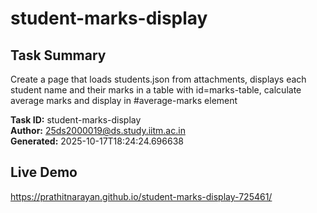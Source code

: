 # student-marks-display

## Task Summary
Create a page that loads students.json from attachments, displays each student name and their marks in a table with id=marks-table, calculate average marks and display in #average-marks element

**Task ID:** student-marks-display  
**Author:** 25ds2000019@ds.study.iitm.ac.in  
**Generated:** 2025-10-17T18:24:24.696638

## Live Demo
https://prathitnarayan.github.io/student-marks-display-725461/
